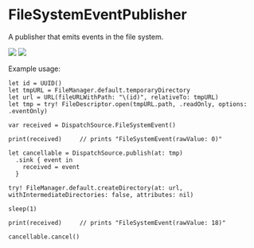 # FileSystemEventPublisher

A publisher that emits events in the file system.

[![](https://img.shields.io/endpoint?url=https%3A%2F%2Fswiftpackageindex.com%2Fapi%2Fpackages%2Fkennethlaskoski%2FFileSystemEventPublisher%2Fbadge%3Ftype%3Dswift-versions)](https://swiftpackageindex.com/kennethlaskoski/FileSystemEventPublisher)
[![](https://img.shields.io/endpoint?url=https%3A%2F%2Fswiftpackageindex.com%2Fapi%2Fpackages%2Fkennethlaskoski%2FFileSystemEventPublisher%2Fbadge%3Ftype%3Dplatforms)](https://swiftpackageindex.com/kennethlaskoski/FileSystemEventPublisher)

Example usage:

    let id = UUID()
    let tmpURL = FileManager.default.temporaryDirectory
    let url = URL(fileURLWithPath: "\(id)", relativeTo: tmpURL)
    let tmp = try! FileDescriptor.open(tmpURL.path, .readOnly, options: .eventOnly)

    var received = DispatchSource.FileSystemEvent()

    print(received)     // prints "FileSystemEvent(rawValue: 0)"

    let cancellable = DispatchSource.publish(at: tmp)
      .sink { event in
        received = event
      }

    try! FileManager.default.createDirectory(at: url, withIntermediateDirectories: false, attributes: nil)
    
    sleep(1)

    print(received)     // prints "FileSystemEvent(rawValue: 18)"

    cancellable.cancel()
